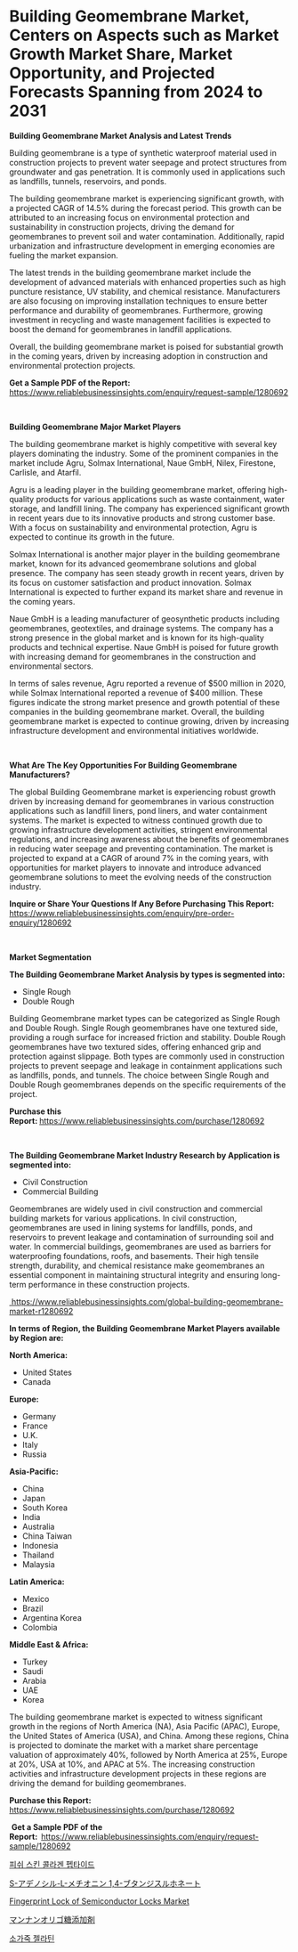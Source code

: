 <p><h1>Building Geomembrane Market, Centers on Aspects such as Market Growth Market Share, Market Opportunity, and Projected Forecasts Spanning from 2024 to 2031</h1></p><p><strong>Building Geomembrane Market Analysis and Latest Trends</strong></p>
<p><p>Building geomembrane is a type of synthetic waterproof material used in construction projects to prevent water seepage and protect structures from groundwater and gas penetration. It is commonly used in applications such as landfills, tunnels, reservoirs, and ponds.</p><p>The building geomembrane market is experiencing significant growth, with a projected CAGR of 14.5% during the forecast period. This growth can be attributed to an increasing focus on environmental protection and sustainability in construction projects, driving the demand for geomembranes to prevent soil and water contamination. Additionally, rapid urbanization and infrastructure development in emerging economies are fueling the market expansion.</p><p>The latest trends in the building geomembrane market include the development of advanced materials with enhanced properties such as high puncture resistance, UV stability, and chemical resistance. Manufacturers are also focusing on improving installation techniques to ensure better performance and durability of geomembranes. Furthermore, growing investment in recycling and waste management facilities is expected to boost the demand for geomembranes in landfill applications.</p><p>Overall, the building geomembrane market is poised for substantial growth in the coming years, driven by increasing adoption in construction and environmental protection projects.</p></p>
<p><strong>Get a Sample PDF of the Report:&nbsp;</strong> <a href="https://www.reliablebusinessinsights.com/enquiry/request-sample/1280692">https://www.reliablebusinessinsights.com/enquiry/request-sample/1280692</a></p>
<p>&nbsp;</p>
<p><strong>Building Geomembrane Major Market Players</strong></p>
<p><p>The building geomembrane market is highly competitive with several key players dominating the industry. Some of the prominent companies in the market include Agru, Solmax International, Naue GmbH, Nilex, Firestone, Carlisle, and Atarfil.</p><p>Agru is a leading player in the building geomembrane market, offering high-quality products for various applications such as waste containment, water storage, and landfill lining. The company has experienced significant growth in recent years due to its innovative products and strong customer base. With a focus on sustainability and environmental protection, Agru is expected to continue its growth in the future.</p><p>Solmax International is another major player in the building geomembrane market, known for its advanced geomembrane solutions and global presence. The company has seen steady growth in recent years, driven by its focus on customer satisfaction and product innovation. Solmax International is expected to further expand its market share and revenue in the coming years.</p><p>Naue GmbH is a leading manufacturer of geosynthetic products including geomembranes, geotextiles, and drainage systems. The company has a strong presence in the global market and is known for its high-quality products and technical expertise. Naue GmbH is poised for future growth with increasing demand for geomembranes in the construction and environmental sectors.</p><p>In terms of sales revenue, Agru reported a revenue of $500 million in 2020, while Solmax International reported a revenue of $400 million. These figures indicate the strong market presence and growth potential of these companies in the building geomembrane market. Overall, the building geomembrane market is expected to continue growing, driven by increasing infrastructure development and environmental initiatives worldwide.</p></p>
<p>&nbsp;</p>
<p><strong>What Are The Key Opportunities For Building Geomembrane Manufacturers?</strong></p>
<p><p>The global Building Geomembrane market is experiencing robust growth driven by increasing demand for geomembranes in various construction applications such as landfill liners, pond liners, and water containment systems. The market is expected to witness continued growth due to growing infrastructure development activities, stringent environmental regulations, and increasing awareness about the benefits of geomembranes in reducing water seepage and preventing contamination. The market is projected to expand at a CAGR of around 7% in the coming years, with opportunities for market players to innovate and introduce advanced geomembrane solutions to meet the evolving needs of the construction industry.</p></p>
<p><strong>Inquire or Share Your Questions If Any Before Purchasing This Report:</strong> <a href="https://www.reliablebusinessinsights.com/enquiry/pre-order-enquiry/1280692">https://www.reliablebusinessinsights.com/enquiry/pre-order-enquiry/1280692</a></p>
<p>&nbsp;</p>
<p><strong>Market Segmentation</strong></p>
<p><strong>The Building Geomembrane Market Analysis by types is segmented into:</strong></p>
<p><ul><li>Single Rough</li><li>Double Rough</li></ul></p>
<p><p>Building Geomembrane market types can be categorized as Single Rough and Double Rough. Single Rough geomembranes have one textured side, providing a rough surface for increased friction and stability. Double Rough geomembranes have two textured sides, offering enhanced grip and protection against slippage. Both types are commonly used in construction projects to prevent seepage and leakage in containment applications such as landfills, ponds, and tunnels. The choice between Single Rough and Double Rough geomembranes depends on the specific requirements of the project.</p></p>
<p><strong>Purchase this Report:&nbsp;</strong><a href="https://www.reliablebusinessinsights.com/purchase/1280692">https://www.reliablebusinessinsights.com/purchase/1280692</a></p>
<p>&nbsp;</p>
<p><strong>The Building Geomembrane Market Industry Research by Application is segmented into:</strong></p>
<p><ul><li>Civil Construction</li><li>Commercial Building</li></ul></p>
<p><p>Geomembranes are widely used in civil construction and commercial building markets for various applications. In civil construction, geomembranes are used in lining systems for landfills, ponds, and reservoirs to prevent leakage and contamination of surrounding soil and water. In commercial buildings, geomembranes are used as barriers for waterproofing foundations, roofs, and basements. Their high tensile strength, durability, and chemical resistance make geomembranes an essential component in maintaining structural integrity and ensuring long-term performance in these construction projects.</p></p>
<p><a href="https://www.reliablebusinessinsights.com/global-building-geomembrane-market-r1280692">&nbsp;https://www.reliablebusinessinsights.com/global-building-geomembrane-market-r1280692</a></p>
<p><strong>In terms of Region, the Building Geomembrane Market Players available by Region are:</strong></p>
<p>
    <p> <strong> North America: </strong>
        <ul>
            <li>United States</li>
            <li>Canada</li>
        </ul>
        </p> 
    <p> <strong> Europe: </strong>
        <ul>
            <li>Germany</li>
            <li>France</li>
            <li>U.K.</li>
            <li>Italy</li>
            <li>Russia</li>
        </ul>
        </p> 
    <p> <strong> Asia-Pacific: </strong>
        <ul>
            <li>China</li>
            <li>Japan</li>
            <li>South Korea</li>
            <li>India</li>
            <li>Australia</li>
            <li>China Taiwan</li>
            <li>Indonesia</li>
            <li>Thailand</li>
            <li>Malaysia</li>
        </ul>
        </p> 
    <p> <strong> Latin America: </strong>
        <ul>
            <li>Mexico</li>
            <li>Brazil</li>
            <li>Argentina Korea</li>
            <li>Colombia</li>
        </ul>
        </p> 
    <p> <strong> Middle East & Africa: </strong>
        <ul>
            <li>Turkey</li>
            <li>Saudi</li>
            <li>Arabia</li>
            <li>UAE</li>
            <li>Korea</li>
        </ul>
    </p>
    </p>
<p><p>The building geomembrane market is expected to witness significant growth in the regions of North America (NA), Asia Pacific (APAC), Europe, the United States of America (USA), and China. Among these regions, China is projected to dominate the market with a market share percentage valuation of approximately 40%, followed by North America at 25%, Europe at 20%, USA at 10%, and APAC at 5%. The increasing construction activities and infrastructure development projects in these regions are driving the demand for building geomembranes.</p></p>
<p><strong>Purchase this Report: </strong><a href="https://www.reliablebusinessinsights.com/purchase/1280692">https://www.reliablebusinessinsights.com/purchase/1280692</a></p>
<p>&nbsp;<strong>Get a Sample PDF of the Report:&nbsp;&nbsp;</strong><a href="https://www.reliablebusinessinsights.com/enquiry/request-sample/1280692">https://www.reliablebusinessinsights.com/enquiry/request-sample/1280692</a></p>
<p><strong></strong></p>
<p><p><a href="https://github.com/apple8975768/Market-Research-Report-List-1/blob/main/934169390059.md">피쉬 스킨 콜라겐 펩타이드</a></p><p><a href="https://github.com/AhmadMann1950/Market-Research-Report-List-1/blob/main/451127098613.md">S-アデノシル-L-メチオニン 1,4-ブタンジスルホネート</a></p><p><a href="https://github.com/lorenzaSchmeler/Market-Research-Report-List-1/blob/main/fingerprint-lock-of-semiconductor-locks-market.md">Fingerprint Lock of Semiconductor Locks Market</a></p><p><a href="https://github.com/Alenaieme/Market-Research-Report-List-1/blob/main/330279698612.md">マンナンオリゴ糖添加剤</a></p><p><a href="https://github.com/solomonbode85/Market-Research-Report-List-1/blob/main/635493990058.md">소가죽 젤라틴</a></p></p>